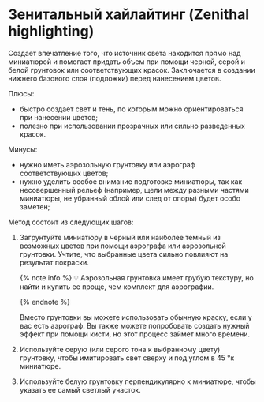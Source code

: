 # Зенитальный хайлайтинг (Zenithal highlighting)

Создает впечатление того, что источник света находится прямо над миниатюрой и помогает придать объем при помощи черной, серой и белой грунтовок или соответствующих красок. Заключается в создании нижнего базового слоя (подложки) перед нанесением цветов.

Плюсы:

- быстро создает свет и тень, по которым можно ориентироваться при нанесении цветов;
- полезно при использовании прозрачных или сильно разведенных красок.

Минусы:

- нужно иметь аэрозольную грунтовку или аэрограф соответствующих цветов;
- нужно уделить особое внимание подготовке миниатюры, так как несовершенный рельеф (например, щели между разными частями миниатюры, не убранный облой или след от опоры) будет особо заметен;

Метод состоит из следующих шагов:

1. Загрунтуйте миниатюру в черный или наиболее темный из возможных цветов при помощи аэрографа или аэрозольной грунтовки. Учтите, что выбранные цвета сильно повлияют на результат покраски.
    
     {% note info %}
    💡 Аэрозольная грунтовка имеет грубую текстуру, но найти и купить ее проще, чем комплект для аэрографии.
    
    {% endnote %}
    
    Вместо грунтовки вы можете использовать обычную краску, если у вас есть аэрограф. Вы также можете попробовать создать нужный эффект при помощи кисти, но этот процесс займет много времени.   
    
2. Используйте серую (или серого тона к выбранному цвету) грунтовку, чтобы имитировать свет сверху и под углом в 45 °к миниатюре.
3. Используйте белую грунтовку перпендикулярно к миниатюре, чтобы указать ее самый светлый участок.
